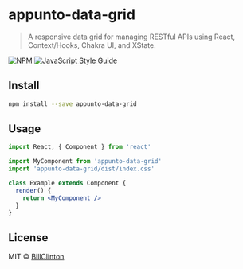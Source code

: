 # appunto-data-grid

> A responsive data grid for managing RESTful APIs using React, Context/Hooks, Chakra UI, and XState.

[![NPM](https://img.shields.io/npm/v/appunto-data-grid.svg)](https://www.npmjs.com/package/appunto-data-grid) [![JavaScript Style Guide](https://img.shields.io/badge/code_style-standard-brightgreen.svg)](https://standardjs.com)

## Install

```bash
npm install --save appunto-data-grid
```

## Usage

```jsx
import React, { Component } from 'react'

import MyComponent from 'appunto-data-grid'
import 'appunto-data-grid/dist/index.css'

class Example extends Component {
  render() {
    return <MyComponent />
  }
}
```

## License

MIT © [BillClinton](https://github.com/BillClinton)
